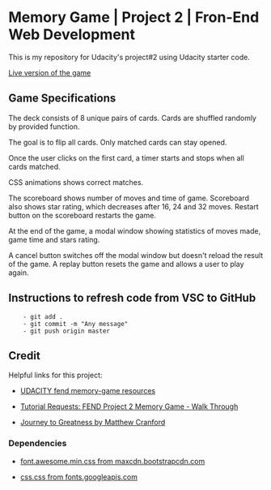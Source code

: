 # Memory Game | Project 2 | Fron-End Web Development

This is my repository for Udacity's  project#2 using Udacity starter code.


[Live version of the game](https://tatianaweb.github.io/Memory_Game/)


## Game Specifications

The deck consists of 8 unique pairs of cards. Cards are shuffled randomly by provided function.

The goal is to flip all cards. Only matched cards can stay opened. 

Once the user clicks on the first card, a timer starts and stops when all cards matched. 

CSS animations shows correct matches. 

The scoreboard shows number of moves and time of game. Scoreboard also shows star rating, which decreases after 16, 24 and 32 moves. Restart button on the scoreboard restarts the game.

At the end of the game, a modal window showing statistics of moves made, game time and stars rating. 

A cancel button switches off the modal window but doesn't reload the result of the game. A replay button resets the game and allows a user to play again. 


## Instructions to refresh code from VSC to GitHub

        - git add .
        - git commit -m "Any message"
        - git push origin master

## Credit

Helpful links for this project:


- [UDACITY fend memory-game resources](https://crystal-dawn.github.io/udacity-fend-memory-game-resources/)

- [Tutorial Requests: FEND Project 2 Memory Game - Walk Through](https://www.youtube.com/watch?v=XH49scrvSjg&list=PLKC17wty6rS1XVZbRlWjYU0WVsIoJyO3s&index=2)

- [Journey to Greatness by Matthew Cranford](https://matthewcranford.com/memory-game-walkthrough-part-1-setup/)

### Dependencies

- [font.awesome.min.css from maxcdn.bootstrapcdn.com](https://maxcdn.bootstrapcdn.com/font-awesome/4.6.1/css/font-awesome.min.css)

- [css.css from fonts.googleapis.com](https://fonts.googleapis.com/css?family=Coda)




